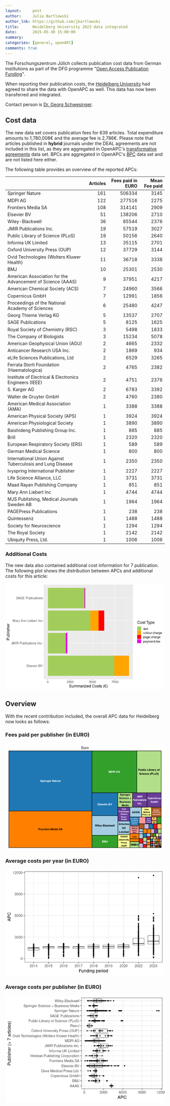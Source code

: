 ```yaml
---
layout:     post
author:     Julia Bartlewski
author_lnk: https://github.com/jbartlewski
title:      Heidelberg University 2023 data integrated
date:       2025-05-30 15:00:00
summary:    
categories: [general, openAPC]
comments: true
---
```





The Forschungszentrum Jülich collects publication cost data from German institutions as part of the DFG programme "[Open Access Publication Funding](https://www.fz-juelich.de/en/zb/open-science/open-access/monitoring-dfg-oa-publication-funding)".

When reporting their publication costs, the [Heidelberg University](https://www.uni-heidelberg.de) had agreed to share the data with OpenAPC as well. This data has now been transferred and integrated.

Contact person is [Dr. Georg Schwesinger](mailto:publikationsfonds@ub.uni-heidelberg.de).

## Cost data



The new data set covers publication fees for 639 articles. Total expenditure amounts to 1,780,008€ and the average fee is 2,786€. Please note that articles published in **hybrid** journals under the DEAL agreements are not included in this list, as they are aggregated in OpenAPC's [transformative agreements](https://github.com/OpenAPC/openapc-de/tree/master/data/transformative_agreements) data set. BPCs are aggregated in OpenAPC's [BPC](https://github.com/OpenAPC/openapc-de/blob/master/data/bpc.csv) data set and are not listed here either.

The following table provides an overview of the reported APCs: 



|                                                           | Articles| Fees paid in EURO| Mean Fee paid|
|:----------------------------------------------------------|--------:|-----------------:|-------------:|
|Springer Nature                                            |      161|            506334|          3145|
|MDPI AG                                                    |      122|            277516|          2275|
|Frontiers Media SA                                         |      108|            314141|          2909|
|Elsevier BV                                                |       51|            138206|          2710|
|Wiley-Blackwell                                            |       36|             85544|          2376|
|JMIR Publications Inc.                                     |       19|             57519|          3027|
|Public Library of Science (PLoS)                           |       19|             50156|          2640|
|Informa UK Limited                                         |       13|             35115|          2701|
|Oxford University Press (OUP)                              |       12|             37729|          3144|
|Ovid Technologies (Wolters Kluwer Health)                  |       11|             36718|          3338|
|BMJ                                                        |       10|             25301|          2530|
|American Association for the Advancement of Science (AAAS) |        9|             37951|          4217|
|American Chemical Society (ACS)                            |        7|             24960|          3566|
|Copernicus GmbH                                            |        7|             12991|          1856|
|Proceedings of the National Academy of Sciences            |        6|             25480|          4247|
|Georg Thieme Verlag KG                                     |        5|             13537|          2707|
|SAGE Publications                                          |        5|              8125|          1625|
|Royal Society of Chemistry (RSC)                           |        3|              5498|          1833|
|The Company of Biologists                                  |        3|             15234|          5078|
|American Geophysical Union (AGU)                           |        2|              4665|          2332|
|Anticancer Research USA Inc.                               |        2|              1869|           934|
|eLife Sciences Publications, Ltd                           |        2|              6529|          3265|
|Ferrata Storti Foundation (Haematologica)                  |        2|              4765|          2382|
|Institute of Electrical & Electronics Engineers (IEEE)     |        2|              4751|          2376|
|S. Karger AG                                               |        2|              6783|          3392|
|Walter de Gruyter GmbH                                     |        2|              4760|          2380|
|American Medical Association (AMA)                         |        1|              3388|          3388|
|American Physical Society (APS)                            |        1|              3924|          3924|
|American Physiological Society                             |        1|              3890|          3890|
|Baishideng Publishing Group Inc.                           |        1|               885|           885|
|Brill                                                      |        1|              2320|          2320|
|European Respiratory Society (ERS)                         |        1|               589|           589|
|German Medical Science                                     |        1|               800|           800|
|International Union Against Tuberculosis and Lung Disease  |        1|              2350|          2350|
|Ivyspring International Publisher                          |        1|              2227|          2227|
|Life Science Alliance, LLC                                 |        1|              3731|          3731|
|Maad Rayan Publishing Company                              |        1|               851|           851|
|Mary Ann Liebert Inc                                       |        1|              4744|          4744|
|MJS Publishing, Medical Journals Sweden AB                 |        1|              1964|          1964|
|PAGEPress Publications                                     |        1|               238|           238|
|Quintessenz                                                |        1|              1488|          1488|
|Society for Neuroscience                                   |        1|              1294|          1294|
|The Royal Society                                          |        1|              2142|          2142|
|Ubiquity Press, Ltd.                                       |        1|              1006|          1006|


### Additional Costs



The new data also contained additional cost information for 7 publication. The following plot shows the distribution between APCs and additional costs for this article:


![plot of chunk additional_costs_heidelberg_2025_05_30_full](/figure/additional_costs_heidelberg_2025_05_30_full-1.png)

## Overview

With the recent contribution included, the overall APC data for Heidelberg now looks as follows:

### Fees paid per publisher (in EURO)

![plot of chunk tree_heidelberg_2025_05_30_full](/figure/tree_heidelberg_2025_05_30_full-1.png)

###  Average costs per year (in EURO)

![plot of chunk box_heidelberg_2025_05_30_year_full](/figure/box_heidelberg_2025_05_30_year_full-1.png)

###  Average costs per publisher (in EURO)

![plot of chunk box_heidelberg_2025_05_30_publisher_full](/figure/box_heidelberg_2025_05_30_publisher_full-1.png)
